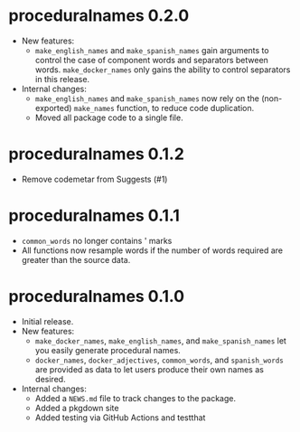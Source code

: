 # proceduralnames 0.2.0
* New features:
  * `make_english_names` and `make_spanish_names` gain arguments to control the
    case of component words and separators between words. `make_docker_names` 
    only gains the ability to control separators in this release.
* Internal changes:
  * `make_english_names` and `make_spanish_names` now rely on the (non-exported)
    `make_names` function, to reduce code duplication.
  * Moved all package code to a single file.

# proceduralnames 0.1.2

* Remove codemetar from Suggests (#1)

# proceduralnames 0.1.1

* `common_words` no longer contains ' marks
* All functions now resample words if the number of words required are greater
  than the source data.

# proceduralnames 0.1.0

* Initial release.
* New features:
  * `make_docker_names`, `make_english_names`, and `make_spanish_names` let you 
    easily generate procedural names.
  * `docker_names`, `docker_adjectives`, `common_words`, and `spanish_words` are 
    provided as data to let users produce their own names as desired.
* Internal changes:
  * Added a `NEWS.md` file to track changes to the package.
  * Added a pkgdown site
  * Added testing via GitHub Actions and testthat

